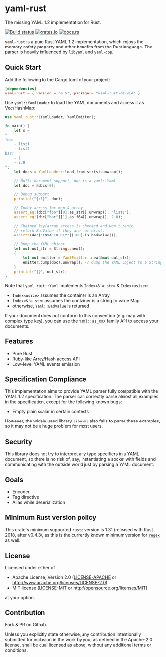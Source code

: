 # yaml-rust

The missing YAML 1.2 implementation for Rust.

[![Build status](https://github.com/davvid/yaml-rust/actions/workflows/ci.yml/badge.svg?branch=main&event=push)](https://github.com/davvid/yaml-rust/actions/workflows/ci.yml)
[![crates.io](https://img.shields.io/crates/v/yaml-rust-davvid.svg)](https://crates.io/crates/yaml-rust-davvid)
[![docs.rs](https://img.shields.io/badge/api-rustdoc-blue.svg)](https://docs.rs/yaml-rust-davvid)

`yaml-rust` is a pure Rust YAML 1.2 implementation,
which enjoys the memory safety
property and other benefits from the Rust language.
The parser is heavily influenced by `libyaml` and `yaml-cpp`.

## Quick Start

Add the following to the Cargo.toml of your project:

```toml
[dependencies]
yaml-rust = { version = "0.5", package = "yaml-rust-davvid" }
```

Use `yaml::YamlLoader` to load the YAML documents and access it
as Vec/HashMap:

```rust
use yaml_rust::{YamlLoader, YamlEmitter};

fn main() {
    let s =
"
foo:
    - list1
    - list2
bar:
    - 1
    - 2.0
";
    let docs = YamlLoader::load_from_str(s).unwrap();

    // Multi document support, doc is a yaml::Yaml
    let doc = &docs[0];

    // Debug support
    println!("{:?}", doc);

    // Index access for map & array
    assert_eq!(doc["foo"][0].as_str().unwrap(), "list1");
    assert_eq!(doc["bar"][1].as_f64().unwrap(), 2.0);

    // Chained key/array access is checked and won't panic,
    // return BadValue if they are not exist.
    assert!(doc["INVALID_KEY"][100].is_badvalue());

    // Dump the YAML object
    let mut out_str = String::new();
    {
        let mut emitter = YamlEmitter::new(&mut out_str);
        emitter.dump(doc).unwrap(); // dump the YAML object to a String
    }
    println!("{}", out_str);
}
```

Note that `yaml_rust::Yaml` implements `Index<&'a str>` & `Index<usize>`:

* `Index<usize>` assumes the container is an Array
* `Index<&'a str>` assumes the container is a string to value Map
* otherwise, `Yaml::BadValue` is returned

If your document does not conform to this convention (e.g. map with
complex type key), you can use the `Yaml::as_XXX` family API to access your
documents.

## Features

* Pure Rust
* Ruby-like Array/Hash access API
* Low-level YAML events emission

## Specification Compliance

This implementation aims to provide YAML parser fully compatible with
the YAML 1.2 specification. The parser can correctly parse almost all
examples in the specification, except for the following known bugs:

* Empty plain scalar in certain contexts

However, the widely used library `libyaml` also fails to parse these examples,
so it may not be a huge problem for most users.

## Security

This library does not try to interpret any type specifiers in a YAML document,
so there is no risk of, say, instantiating a socket with fields and
communicating with the outside world just by parsing a YAML document.

## Goals

* Encoder
* Tag directive
* Alias while deserialization

## Minimum Rust version policy

This crate's minimum supported `rustc` version is 1.31 (released with Rust 2018, after v0.4.3), as this is the currently known minimum version for [`regex`](https://crates.io/crates/regex#minimum-rust-version-policy) as well.

## License

Licensed under either of

 * Apache License, Version 2.0 ([LICENSE-APACHE](LICENSE-APACHE) or http://www.apache.org/licenses/LICENSE-2.0)
 * MIT license ([LICENSE-MIT](LICENSE-MIT) or http://opensource.org/licenses/MIT)

at your option.

## Contribution

Fork & PR on Github.

Unless you explicitly state otherwise, any contribution intentionally submitted
for inclusion in the work by you, as defined in the Apache-2.0 license, shall be dual licensed as above, without any
additional terms or conditions.
